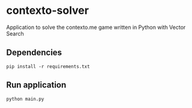 # contexto-solver
Application to solve the contexto.me game written in Python with Vector Search

## Dependencies

```
pip install -r requirements.txt
```

## Run application
```
python main.py
```

